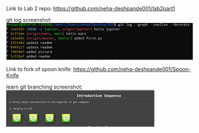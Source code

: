 Link to Lab 2 repo: https://github.com/neha-deshpande001/lab2part1

git log screenshot:
<img src="gitlog.jpg" alt="gitlog" height="100"/>

Link to fork of spoon knife: https://github.com/neha-deshpande001/Spoon-Knife

learn git branching screenshot:
<img src="learn_git_branching.jpg" alt="learngitbranching" height="100"/>
